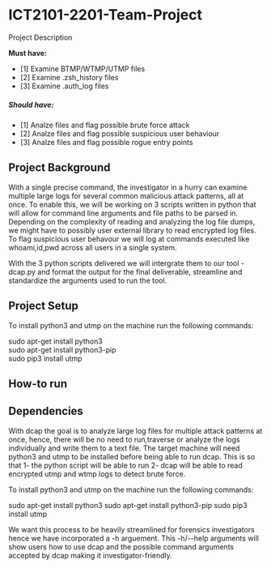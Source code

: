 # ICT2101-2201-Team-Project

Project Description

**Must have:**

- [1] Examine BTMP/WTMP/UTMP files
- [2] Examine .zsh_history files
- [3] Examine .auth_log files


##### Should have:

- [1] Analze files and flag possible brute force attack
- [2] Analze files and flag possible suspicious user behaviour
- [3] Analze files and flag possible rogue entry points


## Project Background

With a single precise command, the investigator in a hurry can examine multiple large logs for several common malicious attack patterns, all at once. To enable this, we will be working on 3 scripts written in python that will allow for command line arguments and file paths to be parsed in. Depending on the complexity of reading and analyzing the log file dumps, we might have to possibly user external library to read encrypted log files. To flag suspicious user behavour we will log at commands executed like whoami,id,pwd across all users in a single system.

With the 3 python scripts delivered we will intergrate them to our tool - dcap.py and format the output for the final deliverable, streamline and standardize the arguments used to run the tool.


## Project Setup

To install python3 and utmp on the machine run the following commands:

sudo apt-get install python3\
sudo apt-get install python3-pip\
sudo pip3 install utmp

## How-to run


## Dependencies

With dcap the goal is to analyze large log files for multiple attack patterns at once, hence, there will be no need to run,traverse or analyze the logs individually and write them to a text file. The target machine will need python3 and utmp to be installed before being able to run dcap. This is so that 
1- the python script will be able to run 
2- dcap will be able to read encrypted utmp and wtmp logs to detect brute force.

To install python3 and utmp on the machine run the following commands:

sudo apt-get install python3
sudo apt-get install python3-pip
sudo pip3 install utmp

We want this process to be heavily streamlined for forensics investigators hence we have incorporated a -h arguement. This -h/--help arguments will show users how to use dcap and the possible command arguments accepted by dcap making it investigator-friendly.




